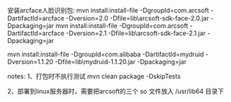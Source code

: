 
安装arcface人脸识别包:
mvn install:install-file -DgroupId=com.arcsoft -DartifactId=arcface -Dversion=2.0 -Dfile=lib\\arcsoft-sdk-face-2.0.jar -Dpackaging=jar
mvn install:install-file -DgroupId=com.arcsoft -DartifactId=arcface -Dversion=2.1 -Dfile=lib\\arcsoft-sdk-face-2.1.jar -Dpackaging=jar

mvn install:install-file -DgroupId=com.alibaba -DartifactId=mydruid -Dversion=1.1.20 -Dfile=lib\\mydruid-1.1.20.jar -Dpackaging=jar

notes:
1、打包时不执行测试
    mvn clean package -DskipTests

2、部署到linux服务器时，需要把arcsoft的三个 so 文件放入 /usr/lib64 目录下

